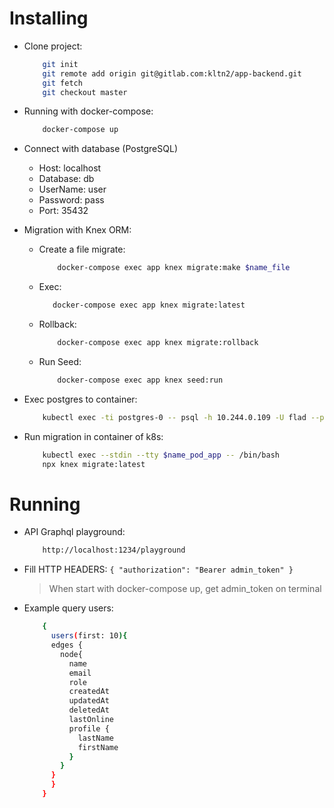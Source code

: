 # Installing

- Clone project:

  ```sh
      git init
      git remote add origin git@gitlab.com:kltn2/app-backend.git
      git fetch
      git checkout master
  ```

- Running with docker-compose:

  ```sh
      docker-compose up
  ```

- Connect with database (PostgreSQL)

  - Host: localhost
  - Database: db
  - UserName: user
  - Password: pass
  - Port: 35432

- Migration with Knex ORM:

  - Create a file migrate:

    ```sh
        docker-compose exec app knex migrate:make $name_file
    ```

  - Exec:

    ```sh
       docker-compose exec app knex migrate:latest
    ```

  - Rollback:

    ```sh
        docker-compose exec app knex migrate:rollback
    ```

  - Run Seed:

    ```sh
        docker-compose exec app knex seed:run
    ```

- Exec postgres to container:

  ```sh
      kubectl exec -ti postgres-0 -- psql -h 10.244.0.109 -U flad --password -p 5432 fladdb
  ```

- Run migration in container of k8s:
  ```sh
      kubectl exec --stdin --tty $name_pod_app -- /bin/bash
      npx knex migrate:latest
  ```

# Running

- API Graphql playground:
  ```sh
      http://localhost:1234/playground
  ```
- Fill HTTP HEADERS:
  `{ "authorization": "Bearer admin_token" }`

  > When start with docker-compose up, get admin_token on terminal

- Example query users:
  ```sh
      {
        users(first: 10){
        edges {
          node{
            name
            email
            role
            createdAt
            updatedAt
            deletedAt
            lastOnline
            profile {
              lastName
              firstName
            }
          }
        }
        }
      }
  ```
